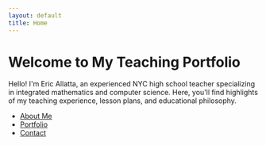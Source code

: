 ```yaml
---
layout: default
title: Home
---
```


# Welcome to My Teaching Portfolio

Hello! I'm Eric Allatta, an experienced NYC high school teacher specializing in integrated mathematics and computer science. Here, you'll find highlights of my teaching experience, lesson plans, and educational philosophy.

- [About Me](about.html)
- [Portfolio](portfolio.html)
- [Contact](contact.html)
